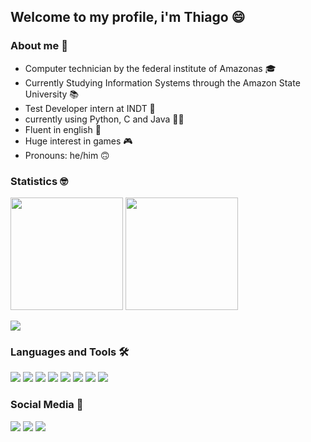 ## Welcome to my profile, i'm Thiago 😄

###  About me 🤪
- Computer technician by the federal institute of Amazonas 🎓
- Currently Studying Information Systems through the Amazon State University 📚
- Test Developer intern at INDT 👾
- currently using Python, C and Java 👨‍💻
- Fluent in english 🥴
- Huge interest in games 🎮
- Pronouns: he/him 🙃

### Statistics 🤓

<div>
    <img src="https://github-readme-stats.vercel.app/api?username=tmmarquess&show_icons=true&theme=tokyonight&include_all_commits=true&count_private=true" height="180px">
    <img src="https://github-readme-stats.vercel.app/api/top-langs/?username=tmmarquess&layout=compact&langs_count=7&theme=tokyonight" height="180px">
</div>


![](https://github-profile-summary-cards.vercel.app/api/cards/profile-details?username=tmmarquess&theme=monokai)

### Languages and Tools 🛠️

[![](https://img.shields.io/badge/GIT-E44C30?style=for-the-badge&logo=git&logoColor=white)](https://git-scm.com/)
[![](https://img.shields.io/badge/Python-FFD43B?style=for-the-badge&logo=python&logoColor=blue)](https://www.python.org/)
[![](https://img.shields.io/badge/Java-ED8B00?style=for-the-badge&logo=java&logoColor=white)](https://www.java.com/pt-BR/)
[![](https://img.shields.io/badge/C-00599C?style=for-the-badge&logo=c&logoColor=white)](https://www.cprogramming.com/)
[![](https://img.shields.io/badge/Spring-6DB33F?style=for-the-badge&logo=spring&logoColor=white)](https://spring.io/)
[![](https://img.shields.io/badge/firebase-ffca28?style=for-the-badge&logo=firebase&logoColor=black)](https://firebase.google.com/?hl=pt)
[![](https://img.shields.io/badge/MySQL-005C84?style=for-the-badge&logo=mysql&logoColor=white)](https://www.mysql.com/)
[![](https://img.shields.io/badge/Visual_Studio_Code-0078D4?style=for-the-badge&logo=visual%20studio%20code&logoColor=white)](https://code.visualstudio.com/)


### Social Media 💬
[![](https://img.shields.io/badge/LinkedIn-0077B5?style=for-the-badge&logo=linkedin&logoColor=white)](https://www.linkedin.com/in/tmmarquess/)
[![](https://img.shields.io/badge/Instagram-E4405F?style=for-the-badge&logo=instagram&logoColor=white
)](https://www.instagram.com/tmmarquess)
[![](https://img.shields.io/badge/Gmail-D14836?style=for-the-badge&logo=gmail&logoColor=white
)](mailto:thiago.uchoa18@gmail.com)
<!--
**tmmarquess/tmmarquess** is a ✨ _special_ ✨ repository because its `README.md` (this file) appears on your GitHub profile.
Here are some ideas to get you started:
- 🔭 I’m currently working on ...
- 🌱 I’m currently learning ...
- 👯 I’m looking to collaborate on ...
- 🤔 I’m looking for help with ...
- 💬 Ask me about ...
- 📫 How to reach me: ...
- 😄 Pronouns: ...
- ⚡ Fun fact: ...
-->
